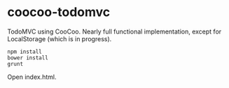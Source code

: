coocoo-todomvc
==============

TodoMVC using CooCoo. Nearly full functional implementation, except for
LocalStorage (which is in progress).

```
npm install
bower install
grunt
```

Open index.html.
